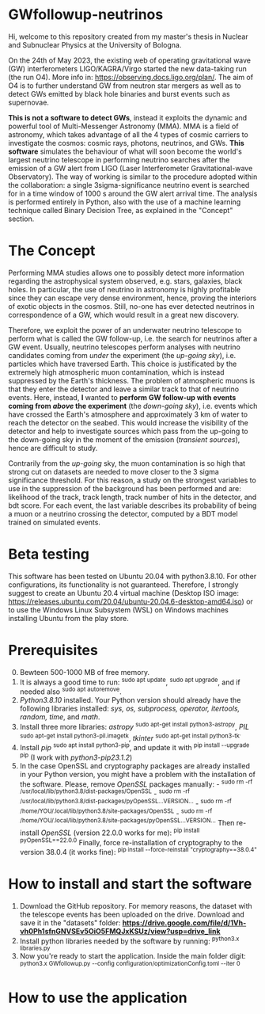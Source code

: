 # GWfollowup-neutrinos
Hi, welcome to this repository created from my master's thesis in Nuclear and Subnuclear Physics at the University of Bologna.

On the 24th of May 2023, the existing web of operating gravitational wave (GW) interferometers LIGO/KAGRA/Virgo started the new data-taking run (the run O4). More info in: https://observing.docs.ligo.org/plan/.
The aim of O4 is to further understand GW from neutron star mergers as well as to detect GWs emitted by black hole binaries and burst events such as supernovae.

**This is not a software to detect GWs**, instead it exploits the dynamic and powerful tool of Multi-Messenger Astronomy (MMA). MMA is a field of astronomy, which takes advantage of all the 4 types of cosmic carriers to investigate the cosmos: cosmic rays, photons, neutrinos, and GWs.
**This software** simulates the behaviour of what will soon become the world's largest neutrino telescope in performing neutrino searches after the emission of a GW alert from LIGO (Laser Interferometer Gravitational-wave Observatory). The way of working is similar to the procedure adopted within the collaboration: a single 3sigma-significance neutrino event is searched for in a time window of 1000 s around the GW alert arrival time. 
The analysis is performed entirely in Python, also with the use of a machine learning technique called Binary Decision Tree, as explained in the "Concept" section.

# The Concept
Performing MMA studies allows one to possibly detect more information regarding the astrophysical system observed, e.g. stars, galaxies, black holes. In particular, the use of neutrino in astronomy is highly profitable since they can escape very dense environment, hence, proving the interiors of exotic objects in the cosmos. Still, no-one has ever detected neutrinos in correspondence of a GW, which would result in a great new discovery.

Therefore, we exploit the power of an underwater neutrino telescope to perform what is called the GW follow-up, i.e. the search for neutrinos after a GW event. 
Usually, neutrino telescopes perform analyses with neutrino candidates coming from _under_ the experiment (the _up-going sky_), i.e. particles which have traversed Earth. This choice is justificated by the extremely high atmospheric muon contamination, which is instead suppressed by the Earth's thickness. The problem of atmospheric muons is that they enter the detector and leave a similar track to that of neutrino events.
Here, instead, **I** wanted to **perform GW follow-up with events coming from _above_ the experiment** (the _down-going sky_), i.e. events which have crossed the Earth's atmosphere and approximately 3 km of water to reach the detector on the seabed. This would increase the visibility of the detector and help to investigate sources which pass from the up-going to the down-going sky in the moment of the emission (_transient sources_), hence are difficult to study.

Contrarily from the _up-going_ sky, the muon contamination is so high that strong cut on datasets are needed to move closer to the 3 sigma significance threshold. For this reason, a study on the strongest variables to use in the suppression of the background has been performed and are: likelihood of the track, track length, track number of hits in the detector, and bdt score. For each event, the last variable describes its probability of being a muon or a neutrino crossing the detector, computed by a BDT model trained on simulated events.

# Beta testing
This software has been tested on Ubuntu 20.04 with python3.8.10. For other configurations, its functionality is not guaranteed.
Therefore, I strongly suggest to create an Ubuntu 20.4 virtual machine (Desktop ISO image: https://releases.ubuntu.com/20.04/ubuntu-20.04.6-desktop-amd64.iso) or to use the Windows Linux Subsystem (WSL) on Windows machines installing Ubuntu from the play store.

# Prerequisites
0. Bewteen 500-1000 MB of free memory.
1. It is always a good time to run: <sup>sudo apt update</sup>, <sup>sudo apt upgrade</sup>, and if needed also <sup>sudo apt autoremove</sup>.
2. _Python3.8.10_ installed. Your Python version should already have the following libraries installed: _sys, os, subprocess, operator, itertools, random, time_, and _math_.
3. Install three more libraries: _astropy_ <sup>sudo apt-get install python3-astropy</sup>,
                                 _PIL_ <sup>sudo apt-get install python3-pil.imagetk</sup>,
                                 _tkinter_ <sup>sudo apt-get install python3-tk<sup>.
5. Install _pip_ <sup>sudo apt install python3-pip</sup>, and update it with <sup>pip install --upgrade pip</sup> (I work with _python3-pip23.1.2_)
6. In the case OpenSSL and cryptography packages are already installed in your Python version, you might have a problem with the installation of the software. Please, remove _OpenSSL_ packages manually:
   		- <sup>sudo rm -rf /usr/local/lib/python3.8/dist-packages/OpenSSL</sup>
   		- <sup>sudo rm -rf /usr/local/lib/python3.8/dist-packages/pyOpenSSL...VERSION...</sup>
   		- <sup>sudo rm -rf /home/YOU/.local/lib/python3.8/site-packages/OpenSSL</sup>
		- <sup>sudo rm -rf /home/YOU/.local/lib/python3.8/site-packages/pyOpenSSL...VERSION...</sup>
   Then re-install _OpenSSL_ (version 22.0.0 works for me): <sup>pip install pyOpenSSL==22.0.0</sup>
   Finally, force re-installation of cryptography to the version 38.0.4 (it works fine): <sup>pip install --force-reinstall "cryptography==38.0.4"</sup>
   
# How to install and start the software
1. Download the GitHub repository. For memory reasons, the dataset with the telescope events has been uploaded on the drive. Download and save it in the "datasets" folder: **https://drive.google.com/file/d/1Vh-vh0Ph1sfnGNVSEv5OiO5FMQJxKSUz/view?usp=drive_link**
2. Install python libraries needed by the software by running: <sup>python3.x libraries.py</sup>
4. Now you're ready to start the application. Inside the main folder digit: <sup>python3.x GWfollowup.py --config configuration/optimizationConfig.toml --iter 0</sup>

# How to use the application


